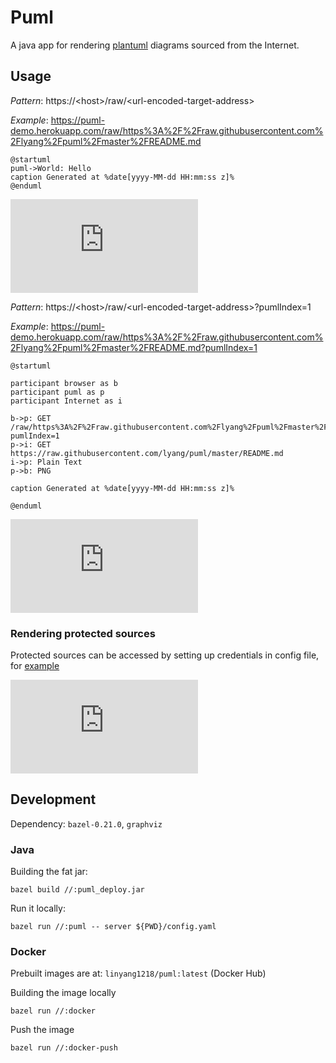 # Puml
A java app for rendering [plantuml](https://github.com/plantuml/plantuml) diagrams sourced from the Internet.

## Usage
*Pattern*: https://\<host>/raw/\<url-encoded-target-address>
  
*Example*: https://puml-demo.herokuapp.com/raw/https%3A%2F%2Fraw.githubusercontent.com%2Flyang%2Fpuml%2Fmaster%2FREADME.md
```
@startuml
puml->World: Hello
caption Generated at %date[yyyy-MM-dd HH:mm:ss z]%
@enduml
```
[![demo](https://puml-demo.herokuapp.com/raw/https%3A%2F%2Fraw.githubusercontent.com%2Flyang%2Fpuml%2Fmaster%2FREADME.md)](https://puml-demo.herokuapp.com/raw/https%3A%2F%2Fraw.githubusercontent.com%2Flyang%2Fpuml%2Fmaster%2FREADME.md)

*Pattern*: https://\<host>/raw/\<url-encoded-target-address>?pumlIndex=1

*Example*: https://puml-demo.herokuapp.com/raw/https%3A%2F%2Fraw.githubusercontent.com%2Flyang%2Fpuml%2Fmaster%2FREADME.md?pumlIndex=1
```
@startuml

participant browser as b
participant puml as p
participant Internet as i

b->p: GET /raw/https%3A%2F%2Fraw.githubusercontent.com%2Flyang%2Fpuml%2Fmaster%2FREADME.md?pumlIndex=1
p->i: GET https://raw.githubusercontent.com/lyang/puml/master/README.md
i->p: Plain Text
p->b: PNG

caption Generated at %date[yyyy-MM-dd HH:mm:ss z]%

@enduml
```
[![demo](https://puml-demo.herokuapp.com/raw/https%3A%2F%2Fraw.githubusercontent.com%2Flyang%2Fpuml%2Fmaster%2FREADME.md?pumlIndex=1)](https://puml-demo.herokuapp.com/raw/https%3A%2F%2Fraw.githubusercontent.com%2Flyang%2Fpuml%2Fmaster%2FREADME.md?pumlIndex=1)

### Rendering protected sources
Protected sources can be accessed by setting up credentials in config file, for [example](https://github.com/lyang/puml/blob/master/puml-demo.yaml)

[![demo](http://puml-demo.herokuapp.com/raw/https%3A%2F%2Fraw.githubusercontent.com%2Flyang%2Fpuml-demo%2Fmaster%2FREADME.md)](http://puml-demo.herokuapp.com/raw/https%3A%2F%2Fraw.githubusercontent.com%2Flyang%2Fpuml-demo%2Fmaster%2FREADME.md)

## Development
Dependency: `bazel-0.21.0`, `graphviz`

### Java
Building the fat jar:
```
bazel build //:puml_deploy.jar
```
Run it locally:
```
bazel run //:puml -- server ${PWD}/config.yaml
```
### Docker
Prebuilt images are at: `linyang1218/puml:latest` (Docker Hub)

Building the image locally
```
bazel run //:docker
```
Push the image
```
bazel run //:docker-push
```
